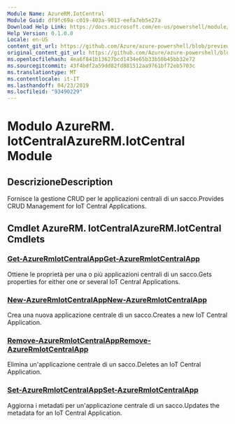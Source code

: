 ```yaml
---
Module Name: AzureRM.IotCentral
Module Guid: df9fc69a-c019-403a-9013-eefa7eb5e27a
Download Help Link: https://docs.microsoft.com/en-us/powershell/module/azurerm.iotcentral
Help Version: 0.1.0.0
Locale: en-US
content_git_url: https://github.com/Azure/azure-powershell/blob/preview/src/ResourceManager/IotCentral/Commands.IotCentral/help/AzureRM.IotCentral.md
original_content_git_url: https://github.com/Azure/azure-powershell/blob/preview/src/ResourceManager/IotCentral/Commands.IotCentral/help/AzureRM.IotCentral.md
ms.openlocfilehash: 4ea6f841b13627bcd1434e65b33b50b45bb32e72
ms.sourcegitcommit: 43f4bdf2a59dd82fd881512aa9761bf72eb5703c
ms.translationtype: MT
ms.contentlocale: it-IT
ms.lasthandoff: 04/23/2019
ms.locfileid: "93490229"
---
```

# <span data-ttu-id="fb275-101">Modulo AzureRM. IotCentral</span><span class="sxs-lookup"><span data-stu-id="fb275-101">AzureRM.IotCentral Module</span></span>
## <span data-ttu-id="fb275-102">Descrizione</span><span class="sxs-lookup"><span data-stu-id="fb275-102">Description</span></span>
<span data-ttu-id="fb275-103">Fornisce la gestione CRUD per le applicazioni centrali di un sacco.</span><span class="sxs-lookup"><span data-stu-id="fb275-103">Provides CRUD Management for IoT Central Applications.</span></span>

## <span data-ttu-id="fb275-104">Cmdlet AzureRM. IotCentral</span><span class="sxs-lookup"><span data-stu-id="fb275-104">AzureRM.IotCentral Cmdlets</span></span>
### [<span data-ttu-id="fb275-105">Get-AzureRmIotCentralApp</span><span class="sxs-lookup"><span data-stu-id="fb275-105">Get-AzureRmIotCentralApp</span></span>](Get-AzureRmIotCentralApp.md)
<span data-ttu-id="fb275-106">Ottiene le proprietà per una o più applicazioni centrali di un sacco.</span><span class="sxs-lookup"><span data-stu-id="fb275-106">Gets properties for either one or several IoT Central Applications.</span></span>

### [<span data-ttu-id="fb275-107">New-AzureRmIotCentralApp</span><span class="sxs-lookup"><span data-stu-id="fb275-107">New-AzureRmIotCentralApp</span></span>](New-AzureRmIotCentralApp.md)
<span data-ttu-id="fb275-108">Crea una nuova applicazione centrale di un sacco.</span><span class="sxs-lookup"><span data-stu-id="fb275-108">Creates a new IoT Central Application.</span></span>

### [<span data-ttu-id="fb275-109">Remove-AzureRmIotCentralApp</span><span class="sxs-lookup"><span data-stu-id="fb275-109">Remove-AzureRmIotCentralApp</span></span>](Remove-AzureRmIotCentralApp.md)
<span data-ttu-id="fb275-110">Elimina un'applicazione centrale di un sacco.</span><span class="sxs-lookup"><span data-stu-id="fb275-110">Deletes an IoT Central Application.</span></span>

### [<span data-ttu-id="fb275-111">Set-AzureRmIotCentralApp</span><span class="sxs-lookup"><span data-stu-id="fb275-111">Set-AzureRmIotCentralApp</span></span>](Set-AzureRmIotCentralApp.md)
<span data-ttu-id="fb275-112">Aggiorna i metadati per un'applicazione centrale di un sacco.</span><span class="sxs-lookup"><span data-stu-id="fb275-112">Updates the metadata for an IoT Central Application.</span></span>

